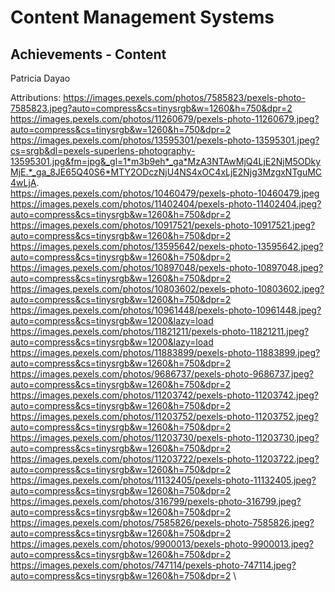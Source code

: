 # Content Management Systems
## Achievements - Content
Patricia Dayao

Attributions:
https://images.pexels.com/photos/7585823/pexels-photo-7585823.jpeg?auto=compress&cs=tinysrgb&w=1260&h=750&dpr=2 \
https://images.pexels.com/photos/11260679/pexels-photo-11260679.jpeg?auto=compress&cs=tinysrgb&w=1260&h=750&dpr=2 \
https://images.pexels.com/photos/13595301/pexels-photo-13595301.jpeg?cs=srgb&dl=pexels-superlens-photography-13595301.jpg&fm=jpg&_gl=1*m3b9eh*_ga*MzA3NTAwMjQ4LjE2NjM5ODkyMjE.*_ga_8JE65Q40S6*MTY2ODczNjU4NS4xOC4xLjE2Njg3MzgxNTguMC4wLjA. \
https://images.pexels.com/photos/10460479/pexels-photo-10460479.jpeg \
https://images.pexels.com/photos/11402404/pexels-photo-11402404.jpeg?auto=compress&cs=tinysrgb&w=1260&h=750&dpr=2 \
https://images.pexels.com/photos/10917521/pexels-photo-10917521.jpeg?auto=compress&cs=tinysrgb&w=1260&h=750&dpr=2 \
https://images.pexels.com/photos/13595642/pexels-photo-13595642.jpeg?auto=compress&cs=tinysrgb&w=1260&h=750&dpr=2 \
https://images.pexels.com/photos/10897048/pexels-photo-10897048.jpeg?auto=compress&cs=tinysrgb&w=1260&h=750&dpr=2 \
https://images.pexels.com/photos/10803602/pexels-photo-10803602.jpeg?auto=compress&cs=tinysrgb&w=1260&h=750&dpr=2 \
https://images.pexels.com/photos/10961448/pexels-photo-10961448.jpeg?auto=compress&cs=tinysrgb&w=1200&lazy=load \
https://images.pexels.com/photos/11821211/pexels-photo-11821211.jpeg?auto=compress&cs=tinysrgb&w=1200&lazy=load \
https://images.pexels.com/photos/11883899/pexels-photo-11883899.jpeg?auto=compress&cs=tinysrgb&w=1260&h=750&dpr=2 \
https://images.pexels.com/photos/9686737/pexels-photo-9686737.jpeg?auto=compress&cs=tinysrgb&w=1260&h=750&dpr=2 \
https://images.pexels.com/photos/11203742/pexels-photo-11203742.jpeg?auto=compress&cs=tinysrgb&w=1260&h=750&dpr=2 \
https://images.pexels.com/photos/11203752/pexels-photo-11203752.jpeg?auto=compress&cs=tinysrgb&w=1260&h=750&dpr=2 \
https://images.pexels.com/photos/11203730/pexels-photo-11203730.jpeg?auto=compress&cs=tinysrgb&w=1260&h=750&dpr=2 \
https://images.pexels.com/photos/11203722/pexels-photo-11203722.jpeg?auto=compress&cs=tinysrgb&w=1260&h=750&dpr=2 \
https://images.pexels.com/photos/11132405/pexels-photo-11132405.jpeg?auto=compress&cs=tinysrgb&w=1260&h=750&dpr=2 \
https://images.pexels.com/photos/316799/pexels-photo-316799.jpeg?auto=compress&cs=tinysrgb&w=1260&h=750&dpr=2 \
https://images.pexels.com/photos/7585826/pexels-photo-7585826.jpeg?auto=compress&cs=tinysrgb&w=1260&h=750&dpr=2 \
https://images.pexels.com/photos/9900013/pexels-photo-9900013.jpeg?auto=compress&cs=tinysrgb&w=1260&h=750&dpr=2 \
https://images.pexels.com/photos/747114/pexels-photo-747114.jpeg?auto=compress&cs=tinysrgb&w=1260&h=750&dpr=2 \






